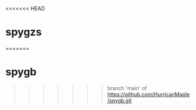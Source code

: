 <<<<<<< HEAD
# spygzs
=======
# spygb
>>>>>>> branch 'main' of https://github.com/HurricanMaple/spygb.git
